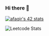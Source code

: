 ### Hi there 👋

[![afaqir's 42 stats](https://badge.mediaplus.ma/starryblue/afaqir)](https://github.com/oakoudad/badge42)

![Leetcode Stats](https://leetcard.jacoblin.cool/afaqir37)

